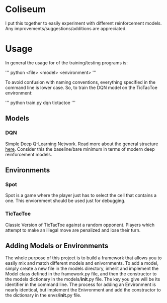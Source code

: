 # Coliseum

I put this together to easily experiment with different reinforcement models. Any improvements/suggestions/additions are appreciated.

# Usage
In general the usage for of the training/testing programs is: 

'''
python \<file\> \<model\> \<environment\>
'''

To avoid confusion with naming conventions, everything specified in the command line is lower case. So, to train the DQN model on the TicTacToe environment:

'''
python train.py dqn tictactoe
'''

## Models
### DQN
Simple Deep Q-Learning Network. Read more about the general structure [here](https://storage.googleapis.com/deepmind-media/dqn/DQNNaturePaper.pdf). Consider this the baseline/bare minimum in terms of modern deep reinforcement models.

## Environments
### Spot
Spot is a game where the player just has to select the cell that contains a one. This enviornment should be used just for debugging.

### TicTacToe
Classic Version of TicTacToe against a random opponent. Players which attempt to make an illegal move are penalized and lose their turn.

## Adding Models or Environments
The whole purpose of this project is to build a framework that allows you to easily mix and match different models and enivornments. To add a model, simply create a new file in the models directory, inherit and implement the Model class defined in the framework.py file, and then the constructor to the models dictionary in the models/__init__.py file. The key you give will be its identifier in the command line. The process for adding an Environment is nearly identical, but implement the Enivronment and add the constructor to the dictionary in the envs/__init__.py file.
